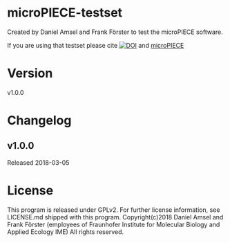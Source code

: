 # microPIECE-testset
Created by Daniel Amsel and Frank Förster to test the microPIECE software.

If you are using that testset please cite [![DOI](https://zenodo.org/badge/DOI/10.5281/zenodo.1188471.svg)](https://doi.org/10.5281/zenodo.1188471) and [microPIECE](https://github.com/microPIECE-team/microPIECE/)

# Version
v1.0.0

# Changelog
## v1.0.0
Released 2018-03-05

# License
This program is released under GPLv2. For further license information, see LICENSE.md shipped with this program. Copyright(c)2018 Daniel Amsel and Frank Förster (employees of Fraunhofer Institute for Molecular Biology and Applied Ecology IME) All rights reserved.
